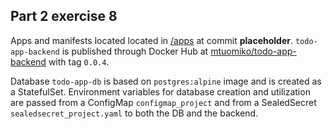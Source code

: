 ## Part 2 exercise 8

Apps and manifests located located in [/apps](https://github.com/mtuomiko/kubernetes-devops/tree/main/apps) at commit **placeholder**. `todo-app-backend` is published through Docker Hub at [mtuomiko/todo-app-backend](https://hub.docker.com/r/mtuomiko/todo-app-backend) with tag `0.0.4`.

Database `todo-app-db` is based on `postgres:alpine` image and is created as a StatefulSet. Environment variables for database creation and utilization are passed from a ConfigMap `configmap_project` and from a SealedSecret `sealedsecret_project.yaml` to both the DB and the backend.